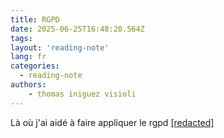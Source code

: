 ```yaml
---
title: RGPD
date: 2025-06-25T16:48:20.564Z
tags:
layout: 'reading-note'
lang: fr
categories: 
  - reading-note
authors:
    - thomas iniguez visioli
---
```

Là où j'ai aidé à faire appliquer le rgpd 
<a href="https://france-nuit.github.io/article/">[redacted]</a> 
